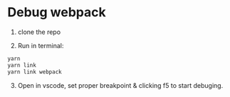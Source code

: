 # Debug webpack

1. clone the repo

2. Run in terminal:
```bash
yarn
yarn link
yarn link webpack
```
3. Open in vscode, set proper breakpoint & clicking f5 to start debuging.
